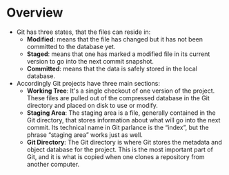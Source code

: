 # Overview
-   Git has three states, that the files can reside in:
    - **Modified**: means that the file has changed but it has not been committed to the database yet.
    - **Staged**: means that one has marked a modified file in its current version to go into the next commit snapshot.
    - **Committed**: means that the data is safely stored in the local database.
-   Accordingly Git projects have three main sections:
    - **Working Tree**: It's a single checkout of one version of the project. These files are pulled out of the compressed database in the Git directory and placed on disk to use or modify.
    - **Staging Area**: The staging area is a file, generally contained in the Git directory, that stores information about what will go into the next commit. Its technical name in Git parlance is the “index”, but the phrase “staging area” works just as well.
    - **Git Directory**: The Git directory is where Git stores the metadata and object database for the project. This is the most important part of Git, and it is what is copied when one clones a repository from another computer.

